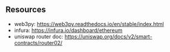 ## Resources

- web3py: https://web3py.readthedocs.io/en/stable/index.html
- infura: https://infura.io/dashboard/ethereum
- uniswap router doc: https://uniswap.org/docs/v2/smart-contracts/router02/
